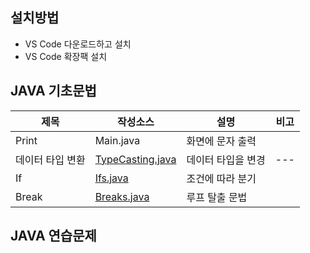 ## 설치방법
- VS Code 다운로드하고 설치 
- VS Code 확장팩 설치 
## JAVA 기초문법 
| 제목 | 작성소스 | 설명 | 비고 |
| --- | --- | --- | --- |
| Print | Main.java | 화면에 문자 출력 |  |
| 데이터 타입 변환 | [TypeCasting.java](https://github.com/angelamyungjoosong/study_javas/blob/master/src/TypeCasting.java) | 데이터 타입을 변경 | --- |
| If | [Ifs.java](./src/Ifs.java) | 조건에 따라 분기 |  |
| Break | [Breaks.java](./src/Breaks.java) | 루프 탈출 문법 | |
## JAVA 연습문제
